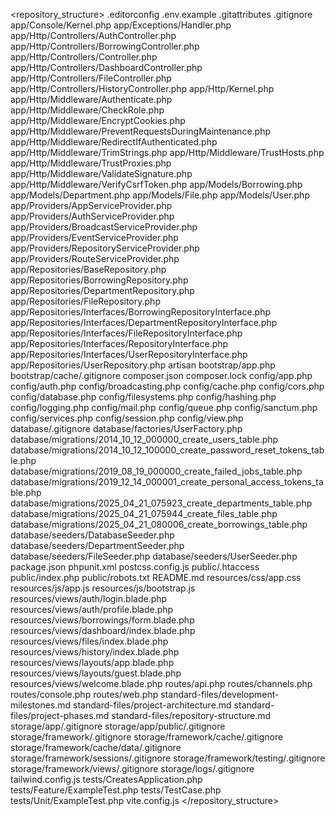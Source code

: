<repository_structure>
.editorconfig
.env.example
.gitattributes
.gitignore
app/Console/Kernel.php
app/Exceptions/Handler.php
app/Http/Controllers/AuthController.php
app/Http/Controllers/BorrowingController.php
app/Http/Controllers/Controller.php
app/Http/Controllers/DashboardController.php
app/Http/Controllers/FileController.php
app/Http/Controllers/HistoryController.php
app/Http/Kernel.php
app/Http/Middleware/Authenticate.php
app/Http/Middleware/CheckRole.php
app/Http/Middleware/EncryptCookies.php
app/Http/Middleware/PreventRequestsDuringMaintenance.php
app/Http/Middleware/RedirectIfAuthenticated.php
app/Http/Middleware/TrimStrings.php
app/Http/Middleware/TrustHosts.php
app/Http/Middleware/TrustProxies.php
app/Http/Middleware/ValidateSignature.php
app/Http/Middleware/VerifyCsrfToken.php
app/Models/Borrowing.php
app/Models/Department.php
app/Models/File.php
app/Models/User.php
app/Providers/AppServiceProvider.php
app/Providers/AuthServiceProvider.php
app/Providers/BroadcastServiceProvider.php
app/Providers/EventServiceProvider.php
app/Providers/RepositoryServiceProvider.php
app/Providers/RouteServiceProvider.php
app/Repositories/BaseRepository.php
app/Repositories/BorrowingRepository.php
app/Repositories/DepartmentRepository.php
app/Repositories/FileRepository.php
app/Repositories/Interfaces/BorrowingRepositoryInterface.php
app/Repositories/Interfaces/DepartmentRepositoryInterface.php
app/Repositories/Interfaces/FileRepositoryInterface.php
app/Repositories/Interfaces/RepositoryInterface.php
app/Repositories/Interfaces/UserRepositoryInterface.php
app/Repositories/UserRepository.php
artisan
bootstrap/app.php
bootstrap/cache/.gitignore
composer.json
composer.lock
config/app.php
config/auth.php
config/broadcasting.php
config/cache.php
config/cors.php
config/database.php
config/filesystems.php
config/hashing.php
config/logging.php
config/mail.php
config/queue.php
config/sanctum.php
config/services.php
config/session.php
config/view.php
database/.gitignore
database/factories/UserFactory.php
database/migrations/2014_10_12_000000_create_users_table.php
database/migrations/2014_10_12_100000_create_password_reset_tokens_table.php
database/migrations/2019_08_19_000000_create_failed_jobs_table.php
database/migrations/2019_12_14_000001_create_personal_access_tokens_table.php
database/migrations/2025_04_21_075923_create_departments_table.php
database/migrations/2025_04_21_075944_create_files_table.php
database/migrations/2025_04_21_080006_create_borrowings_table.php
database/seeders/DatabaseSeeder.php
database/seeders/DepartmentSeeder.php
database/seeders/FileSeeder.php
database/seeders/UserSeeder.php
package.json
phpunit.xml
postcss.config.js
public/.htaccess
public/index.php
public/robots.txt
README.md
resources/css/app.css
resources/js/app.js
resources/js/bootstrap.js
resources/views/auth/login.blade.php
resources/views/auth/profile.blade.php
resources/views/borrowings/form.blade.php
resources/views/dashboard/index.blade.php
resources/views/files/index.blade.php
resources/views/history/index.blade.php
resources/views/layouts/app.blade.php
resources/views/layouts/guest.blade.php
resources/views/welcome.blade.php
routes/api.php
routes/channels.php
routes/console.php
routes/web.php
standard-files/development-milestones.md
standard-files/project-architecture.md
standard-files/project-phases.md
standard-files/repository-structure.md
storage/app/.gitignore
storage/app/public/.gitignore
storage/framework/.gitignore
storage/framework/cache/.gitignore
storage/framework/cache/data/.gitignore
storage/framework/sessions/.gitignore
storage/framework/testing/.gitignore
storage/framework/views/.gitignore
storage/logs/.gitignore
tailwind.config.js
tests/CreatesApplication.php
tests/Feature/ExampleTest.php
tests/TestCase.php
tests/Unit/ExampleTest.php
vite.config.js
</repository_structure>